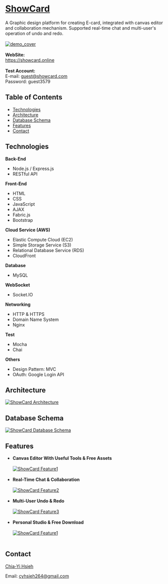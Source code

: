 # <a href="https://showcard.online" target="_blank"> ShowCard </a> #
A Graphic design platform for creating E-card, integrated with canvas editor and collaboration mechanism. Supported real-time chat and multi-user's operation of undo and redo. 
<br><br/>
[![demo_cover](https://i.imgur.com/qJ9pRML.gif "ShowCard Demo")](https://i.imgur.com/qJ9pRML.gif "ShowCard Demo")
<br><br/>
**WebSite:** <br>
https://showcard.online
<br><br/>
**Test Account:** <br>
E-mail: guest@showcard.com<br>
Password: guest3579

## Table of Contents ##
- [Technologies](#Technologies)
- [Architecture](#Architecture)
- [Database Schema](#Database-Schema)
- [Features](#Features)
- [Contact](#Contact)
## Technologies ##
**Back-End**
- Node.js / Express.js
- RESTful API

**Front-End**
- HTML
- CSS
- JavaScript
- AJAX
- Fabric.js
- Bootstrap

**Cloud Service (AWS)**
- Elastic Compute Cloud (EC2)
- Simple Storage Service (S3)
- Relational Database Service (RDS)
- CloudFront

**Database**
- MySQL

**WebSocket** 
- Socket.IO

**Networking** 
- HTTP & HTTPS
- Domain Name System
- Nginx

**Test** 
- Mocha
- Chai

**Others** 
- Design Pattern: MVC
- OAuth: Google Login API
## Architecture
[![ShowCard Architecture](https://d20bzyreixm85i.cloudfront.net/demo/demo_architecture.png "ShowCard Architecture")](https://d20bzyreixm85i.cloudfront.net/demo/demo_architecture.png "ShowCard Architecture")
## Database Schema ##
[![ShowCard Database Schema](https://d20bzyreixm85i.cloudfront.net/demo/demo_database.png "ShowCard Database Schema")](https://d20bzyreixm85i.cloudfront.net/demo/demo_database.png "ShowCard Database Schema")
## Features ##
- **Canvas Editor With Useful Tools & Free Assets** <br><br/>
[![ShowCard Feature1](https://i.imgur.com/pZ1ZMaF.gifv "ShowCard Feature1")](https://i.imgur.com/pZ1ZMaF.gifv "ShowCard Feature1")
<br><br/>
- **Real-Time Chat & Collaboration** <br><br/>
[![ShowCard Feature2](https://i.imgur.com/piRjjoO.gif "ShowCard Feature2")](https://i.imgur.com/piRjjoO.gif "ShowCard Feature2")
<br><br/>
- **Multi-User Undo & Redo** <br><br/>
[![ShowCard Feature3](https://i.imgur.com/HBS7isq.gif "ShowCard Feature3")](https://i.imgur.com/HBS7isq.gif "ShowCard Feature3")
<br><br/>
- **Personal Studio & Free Download** <br><br/>
[![ShowCard Feature1](https://i.imgur.com/vNev1jT.gif "ShowCard Feature4")](https://i.imgur.com/vNev1jT.gif "ShowCard Feature4")
<br><br/>
## Contact

<a href="https://github.com/cyhsieh264" target="_blank">Chia-Yi Hsieh</a>

Email: cyhsieh264@gmail.com
